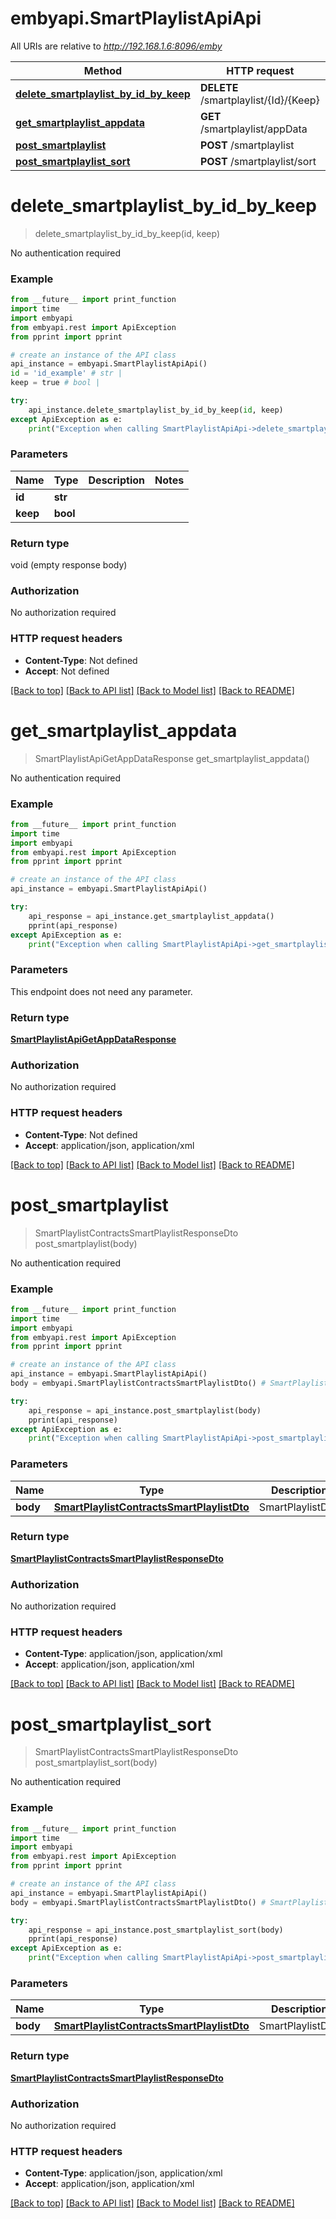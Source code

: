 # embyapi.SmartPlaylistApiApi

All URIs are relative to *http://192.168.1.6:8096/emby*

Method | HTTP request | Description
------------- | ------------- | -------------
[**delete_smartplaylist_by_id_by_keep**](SmartPlaylistApiApi.md#delete_smartplaylist_by_id_by_keep) | **DELETE** /smartplaylist/{Id}/{Keep} | 
[**get_smartplaylist_appdata**](SmartPlaylistApiApi.md#get_smartplaylist_appdata) | **GET** /smartplaylist/appData | 
[**post_smartplaylist**](SmartPlaylistApiApi.md#post_smartplaylist) | **POST** /smartplaylist | 
[**post_smartplaylist_sort**](SmartPlaylistApiApi.md#post_smartplaylist_sort) | **POST** /smartplaylist/sort | 

# **delete_smartplaylist_by_id_by_keep**
> delete_smartplaylist_by_id_by_keep(id, keep)



No authentication required

### Example
```python
from __future__ import print_function
import time
import embyapi
from embyapi.rest import ApiException
from pprint import pprint

# create an instance of the API class
api_instance = embyapi.SmartPlaylistApiApi()
id = 'id_example' # str | 
keep = true # bool | 

try:
    api_instance.delete_smartplaylist_by_id_by_keep(id, keep)
except ApiException as e:
    print("Exception when calling SmartPlaylistApiApi->delete_smartplaylist_by_id_by_keep: %s\n" % e)
```

### Parameters

Name | Type | Description  | Notes
------------- | ------------- | ------------- | -------------
 **id** | **str**|  | 
 **keep** | **bool**|  | 

### Return type

void (empty response body)

### Authorization

No authorization required

### HTTP request headers

 - **Content-Type**: Not defined
 - **Accept**: Not defined

[[Back to top]](#) [[Back to API list]](../README.md#documentation-for-api-endpoints) [[Back to Model list]](../README.md#documentation-for-models) [[Back to README]](../README.md)

# **get_smartplaylist_appdata**
> SmartPlaylistApiGetAppDataResponse get_smartplaylist_appdata()



No authentication required

### Example
```python
from __future__ import print_function
import time
import embyapi
from embyapi.rest import ApiException
from pprint import pprint

# create an instance of the API class
api_instance = embyapi.SmartPlaylistApiApi()

try:
    api_response = api_instance.get_smartplaylist_appdata()
    pprint(api_response)
except ApiException as e:
    print("Exception when calling SmartPlaylistApiApi->get_smartplaylist_appdata: %s\n" % e)
```

### Parameters
This endpoint does not need any parameter.

### Return type

[**SmartPlaylistApiGetAppDataResponse**](SmartPlaylistApiGetAppDataResponse.md)

### Authorization

No authorization required

### HTTP request headers

 - **Content-Type**: Not defined
 - **Accept**: application/json, application/xml

[[Back to top]](#) [[Back to API list]](../README.md#documentation-for-api-endpoints) [[Back to Model list]](../README.md#documentation-for-models) [[Back to README]](../README.md)

# **post_smartplaylist**
> SmartPlaylistContractsSmartPlaylistResponseDto post_smartplaylist(body)



No authentication required

### Example
```python
from __future__ import print_function
import time
import embyapi
from embyapi.rest import ApiException
from pprint import pprint

# create an instance of the API class
api_instance = embyapi.SmartPlaylistApiApi()
body = embyapi.SmartPlaylistContractsSmartPlaylistDto() # SmartPlaylistContractsSmartPlaylistDto | SmartPlaylistDto: 

try:
    api_response = api_instance.post_smartplaylist(body)
    pprint(api_response)
except ApiException as e:
    print("Exception when calling SmartPlaylistApiApi->post_smartplaylist: %s\n" % e)
```

### Parameters

Name | Type | Description  | Notes
------------- | ------------- | ------------- | -------------
 **body** | [**SmartPlaylistContractsSmartPlaylistDto**](SmartPlaylistContractsSmartPlaylistDto.md)| SmartPlaylistDto:  | 

### Return type

[**SmartPlaylistContractsSmartPlaylistResponseDto**](SmartPlaylistContractsSmartPlaylistResponseDto.md)

### Authorization

No authorization required

### HTTP request headers

 - **Content-Type**: application/json, application/xml
 - **Accept**: application/json, application/xml

[[Back to top]](#) [[Back to API list]](../README.md#documentation-for-api-endpoints) [[Back to Model list]](../README.md#documentation-for-models) [[Back to README]](../README.md)

# **post_smartplaylist_sort**
> SmartPlaylistContractsSmartPlaylistResponseDto post_smartplaylist_sort(body)



No authentication required

### Example
```python
from __future__ import print_function
import time
import embyapi
from embyapi.rest import ApiException
from pprint import pprint

# create an instance of the API class
api_instance = embyapi.SmartPlaylistApiApi()
body = embyapi.SmartPlaylistContractsSmartPlaylistDto() # SmartPlaylistContractsSmartPlaylistDto | SmartPlaylistDto: 

try:
    api_response = api_instance.post_smartplaylist_sort(body)
    pprint(api_response)
except ApiException as e:
    print("Exception when calling SmartPlaylistApiApi->post_smartplaylist_sort: %s\n" % e)
```

### Parameters

Name | Type | Description  | Notes
------------- | ------------- | ------------- | -------------
 **body** | [**SmartPlaylistContractsSmartPlaylistDto**](SmartPlaylistContractsSmartPlaylistDto.md)| SmartPlaylistDto:  | 

### Return type

[**SmartPlaylistContractsSmartPlaylistResponseDto**](SmartPlaylistContractsSmartPlaylistResponseDto.md)

### Authorization

No authorization required

### HTTP request headers

 - **Content-Type**: application/json, application/xml
 - **Accept**: application/json, application/xml

[[Back to top]](#) [[Back to API list]](../README.md#documentation-for-api-endpoints) [[Back to Model list]](../README.md#documentation-for-models) [[Back to README]](../README.md)

